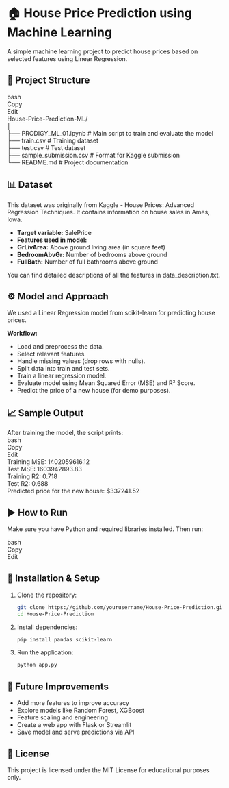 # **🏠 House Price Prediction using Machine Learning**
A simple machine learning project to predict house prices based on selected features using Linear Regression.

## 📁 **Project Structure**
bash<br>
Copy<br>
Edit<br>
House-Price-Prediction-ML/<br>
│<br>
├── PRODIGY_ML_01.ipynb      # Main script to train and evaluate the model<br>
├── train.csv                # Training dataset<br>
├── test.csv                 # Test dataset<br>
├── sample_submission.csv    # Format for Kaggle submission<br>
└── README.md                # Project documentation<br>

## **📊 Dataset**
This dataset was originally from Kaggle - House Prices: Advanced Regression Techniques. It contains information on house sales in Ames, Iowa.

- **Target variable:** SalePrice
- **Features used in model:**
- **GrLivArea:** Above ground living area (in square feet)
- **BedroomAbvGr:** Number of bedrooms above ground
- **FullBath:** Number of full bathrooms above ground<br>

You can find detailed descriptions of all the features in data_description.txt.

## **⚙️ Model and Approach**
We used a Linear Regression model from scikit-learn for predicting house prices.

**Workflow:**
- Load and preprocess the data.
- Select relevant features.
- Handle missing values (drop rows with nulls).
- Split data into train and test sets.
- Train a linear regression model.
- Evaluate model using Mean Squared Error (MSE) and R² Score.
- Predict the price of a new house (for demo purposes).

## **📈 Sample Output**
After training the model, the script prints:<br>
bash<br>
Copy<br>
Edit<br>
Training MSE: 1402059616.12<br>
Test MSE: 1603942893.83<br>
Training R2: 0.718<br>
Test R2: 0.688<br>
Predicted price for the new house: $337241.52

## **▶️ How to Run**
Make sure you have Python and required libraries installed. Then run:<br>

bash<br>
Copy<br>
Edit<br>
## 📌 **Installation & Setup**  
1. Clone the repository:  
   ```bash
   git clone https://github.com/yourusername/House-Price-Prediction.git
   cd House-Price-Prediction
   ```
2. Install dependencies:  
   ```bash
   pip install pandas scikit-learn
   ```
3. Run the application:  
   ```bash
   python app.py
   ```
## **🔮 Future Improvements**
- Add more features to improve accuracy
- Explore models like Random Forest, XGBoost
- Feature scaling and engineering
- Create a web app with Flask or Streamlit
- Save model and serve predictions via API

## **📜 License**
This project is licensed under the MIT License for educational purposes only.
